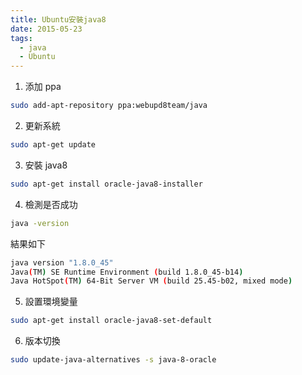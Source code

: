 ```yaml
---
title: Ubuntu安裝java8
date: 2015-05-23
tags:
  - java
  - Ubuntu
---
```


1. 添加 ppa

```bash
sudo add-apt-repository ppa:webupd8team/java
```

2. 更新系統

```bash
sudo apt-get update
```

3. 安裝 java8

```bash
sudo apt-get install oracle-java8-installer
```

4. 檢測是否成功

```bash
java -version
```

結果如下

```bash
java version "1.8.0_45"
Java(TM) SE Runtime Environment (build 1.8.0_45-b14)
Java HotSpot(TM) 64-Bit Server VM (build 25.45-b02, mixed mode)
```

5. 設置環境變量

```bash
sudo apt-get install oracle-java8-set-default
```

6. 版本切換

```bash
sudo update-java-alternatives -s java-8-oracle
```
